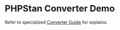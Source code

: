 <!-- markdownlint-disable MD013 -->
# PHPStan Converter Demo

Refer to specialized [Converter Guide](../../docs/converter/phpstan.md) for explains.

